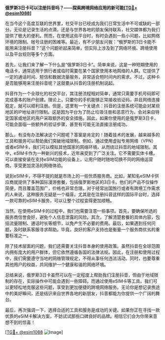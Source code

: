 **俄罗斯3日卡可以注册抖音吗？——探索跨境网络应用的新可能[[TG💪+ @esim1088](https://t.me/s/esim1088)]**

在当今这个高度互联的世界里，社交平台已经成为我们日常生活中不可或缺的一部分。无论是记录生活的点滴，还是与世界各地的朋友保持联系，社交媒体都为我们提供了极大的便利。然而，在使用这些平台时，有时会遇到一些小问题，比如网络环境的限制、账号注册的困难等。最近，有不少朋友问我：“俄罗斯的3日卡能不能用来注册抖音？”这个问题听起来简单，但实际上涉及到了网络环境、跨境使用以及平台规则等多个方面。

首先，让我们来了解一下什么是“俄罗斯3日卡”。简单来说，这是一种短期使用的电话卡，通常适用于旅行者或临时需要在某个国家使用本地网络的人群。它提供了一定的通话时间、短信和数据流量服务，非常适合短时间内的需求。不过，这种卡是否能够用来注册抖音呢？这就要从抖音的注册机制说起。

抖音作为一个全球化的社交平台，其注册流程相对简单，通常只需要手机号码即可完成基本的账户创建。理论上，只要你的手机能够正常接收验证码，并且网络连接稳定，就可以顺利注册。但是，这里有一个关键点：抖音的注册系统可能会对某些地区的IP地址进行限制。这是因为平台为了防止垃圾注册和恶意行为，会对来自特定国家或地区的用户采取额外的安全措施。因此，如果你使用的是俄罗斯3日卡，可能会面临一些额外的验证步骤，甚至有可能无法直接注册成功。

那么，有没有办法解决这个问题呢？答案是肯定的！随着技术的发展，越来越多的工具和服务可以帮助我们突破地域限制。例如，通过使用虚拟专用网络（VPN）或者eSIM卡，我们可以模拟其他国家的网络环境，从而绕过抖音的地域限制。其中，eSIM卡作为一种新兴的技术，近年来受到了广泛关注。它不需要实体卡槽，可以直接安装在支持eSIM功能的设备上，让用户随时随地切换不同的网络运营商，享受更加灵活的网络体验。

说到eSIM卡，不得不提的就是市场上的一些优质服务商。比如，某知名eSIM卡供应商就提供了多种国际漫游套餐，包括俄罗斯地区的3日卡。他们的产品不仅操作简便，而且覆盖范围广，价格也非常合理。对于经常出国旅行或者有跨境工作需求的人来说，这种服务无疑是一个福音。尤其是在注册抖音这样的国际平台时，选择一款可靠的eSIM卡服务，可以让整个过程变得更加顺畅。

当然，在使用eSIM卡的过程中，我们也需要注意一些事项。首先，要确保所选的服务商信誉良好，避免个人信息泄露的风险。其次，了解清楚套餐的具体内容，包括流量限制、通话时长等细节，以免产生不必要的费用。最后，如果遇到任何问题，及时联系客服寻求帮助。毕竟，良好的客户支持也是衡量一个服务商优劣的重要标准之一。

除了技术层面的问题，我们还需要关注抖音本身的使用政策。虽然抖音在全球范围内拥有庞大的用户群体，但它依然遵循各国的法律法规。因此，在注册和使用过程中，我们需要遵守当地的网络管理规定，不得从事任何违法活动。同时，也要尊重其他用户的权益，共同维护一个健康和谐的网络环境。

总结来说，俄罗斯3日卡虽然可以在一定程度上帮助我们注册抖音，但由于地域限制的存在，实际操作中可能会遇到一些障碍。而通过使用eSIM卡等工具，我们可以更轻松地克服这些问题，享受到更加便捷的跨境网络服务。无论你是想记录旅途中的美好瞬间，还是结识来自世界各地的新朋友，抖音都能为你提供一个广阔的舞台。

最后，再次强调一下，选择合适的工具和服务是成功的关键。如果你正在寻找一款优质的eSIM卡解决方案，不妨试试那些口碑良好的品牌。相信它们会为你带来意想不到的惊喜！

[[TG💪+ @esim1088](https://t.me/s/esim1088) ![Image](https://i.postimg.cc/4NQfJmqS/Snipaste-2025-05-13-00-14-12.png)]